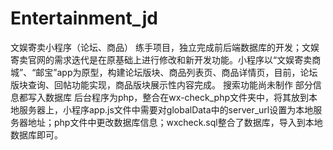 # Entertainment_jd
文娱寄卖小程序（论坛、商品）
练手项目，独立完成前后端数据库的开发；文娱寄卖官网的需求迭代是在原基础上进行修改和新开发功能。小程序以“文娱寄卖商城”、“邮宝”app为原型，构建论坛版块、商品列表页、商品详情页，目前，论坛版块查询、回帖功能实现，商品版块展示性内容完成。
搜索功能尚未制作
部分信息都写入数据库
后台程序为php，整合在wx-check_php文件夹中，将其放到本地服务器上，小程序app.js文件中需要对globalData中的server_url设置为本地服务器地址；php文件中更改数据库信息；wxcheck.sql整合了数据库，导入到本地数据库即可。
